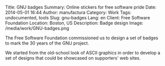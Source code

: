 Title: GNU badges
Summary: Online stickers for free software pride
Date: 2014-05-01 16:44
Author: manufactura
Category: Work
Tags: undocumented, tools
Slug: gnu-badges
Lang: en
Client: Free Software Foundation
Location: Boston, US
Description: Badge design
Image: /media/work/GNU-badges.png

The Free Software Foundation commissioned us to design a set of badges to mark
the 30 years of the GNU project. 

We started from the old-school look of ASCII graphics in order to develop a set
of designs that could be showcased on supporters' web sites.

